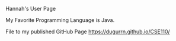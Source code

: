 Hannah's User Page

My Favorite Programming Language is Java.

File to my published GitHub Page https://dugurrn.github.io/CSE110/
